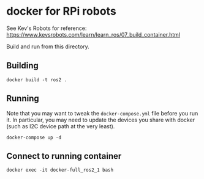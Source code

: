 # docker for RPi robots

See Kev's Robots for reference: https://www.kevsrobots.com/learn/learn_ros/07_build_container.html

Build and run from this directory.

## Building

```
docker build -t ros2 .
```

## Running

Note that you may want to tweak the `docker-compose.yml` file before you run it. In particular, you may need to update the devices you share with docker (such as I2C device path at the very least).

```
docker-compose up -d
```

## Connect to running container

```
docker exec -it docker-full_ros2_1 bash
```